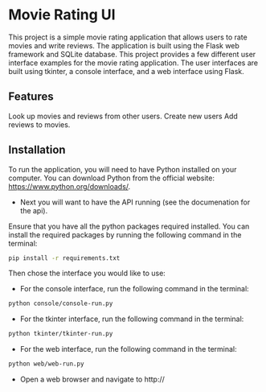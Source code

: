 # Movie Rating UI
This project is a simple movie rating application that allows users to rate movies and write reviews. The application is built using the Flask web framework and SQLite database.
This project provides a few different user interface examples for the movie rating application. The user interfaces are built using tkinter, a console interface, and a web interface using Flask.

## Features
Look up movies and reviews from other users.
Create new users
Add reviews to movies.

## Installation
To run the application, you will need to have Python installed on your computer. You can download Python from the official website: https://www.python.org/downloads/.  

- Next you will want to have the API running (see the documenation for the api).

Ensure that you have all the python packages required installed. You can install the required packages by running the following command in the terminal:
```bash
pip install -r requirements.txt
```

Then chose the interface you would like to use:
- For the console interface, run the following command in the terminal:
```bash
python console/console-run.py
```
- For the tkinter interface, run the following command in the terminal:
```bash
python tkinter/tkinter-run.py
```
- For the web interface, run the following command in the terminal:
```bash
python web/web-run.py
```
- Open a web browser and navigate to http://